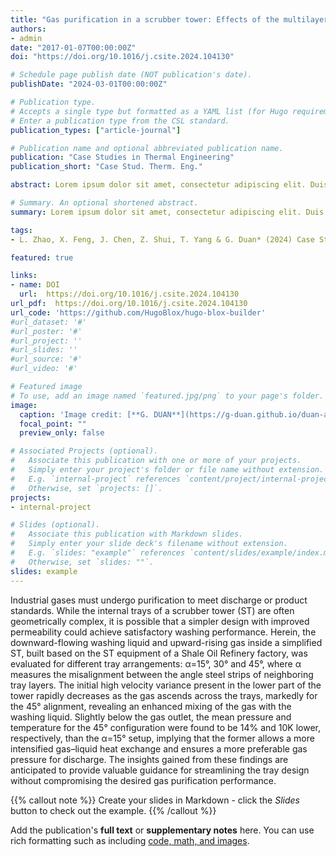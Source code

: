 ```yaml
---
title: "Gas purification in a scrubber tower: Effects of the multilayer tray misalignment"
authors:
- admin
date: "2017-01-07T00:00:00Z"
doi: "https://doi.org/10.1016/j.csite.2024.104130"

# Schedule page publish date (NOT publication's date).
publishDate: "2024-03-01T00:00:00Z"

# Publication type.
# Accepts a single type but formatted as a YAML list (for Hugo requirements).
# Enter a publication type from the CSL standard.
publication_types: ["article-journal"]

# Publication name and optional abbreviated publication name.
publication: "Case Studies in Thermal Engineering"
publication_short: "Case Stud. Therm. Eng."

abstract: Lorem ipsum dolor sit amet, consectetur adipiscing elit. Duis posuere tellus ac convallis placerat. Proin tincidunt magna sed ex sollicitudin condimentum. Sed ac faucibus dolor, scelerisque sollicitudin nisi. Cras purus urna, suscipit quis sapien eu, pulvinar tempor diam. Quisque risus orci, mollis id ante sit amet, gravida egestas nisl. Sed ac tempus magna. Proin in dui enim. Donec condimentum, sem id dapibus fringilla, tellus enim condimentum arcu, nec volutpat est felis vel metus. Vestibulum sit amet erat at nulla eleifend gravida.

# Summary. An optional shortened abstract.
summary: Lorem ipsum dolor sit amet, consectetur adipiscing elit. Duis posuere tellus ac convallis placerat. Proin tincidunt magna sed ex sollicitudin condimentum.

tags:
- L. Zhao, X. Feng, J. Chen, Z. Shui, T. Yang & G. Duan* (2024) Case Stud. Therm. Eng.

featured: true

links:
- name: DOI
  url:  https://doi.org/10.1016/j.csite.2024.104130 
url_pdf:  https://doi.org/10.1016/j.csite.2024.104130 
url_code: 'https://github.com/HugoBlox/hugo-blox-builder'
#url_dataset: '#'
#url_poster: '#'
#url_project: ''
#url_slides: ''
#url_source: '#'
#url_video: '#'

# Featured image
# To use, add an image named `featured.jpg/png` to your page's folder. 
image:
  caption: 'Image credit: [**G. DUAN**](https://g-duan.github.io/duan-academic/)'
  focal_point: ""
  preview_only: false

# Associated Projects (optional).
#   Associate this publication with one or more of your projects.
#   Simply enter your project's folder or file name without extension.
#   E.g. `internal-project` references `content/project/internal-project/index.md`.
#   Otherwise, set `projects: []`.
projects:
- internal-project

# Slides (optional).
#   Associate this publication with Markdown slides.
#   Simply enter your slide deck's filename without extension.
#   E.g. `slides: "example"` references `content/slides/example/index.md`.
#   Otherwise, set `slides: ""`.
slides: example
---
```


Industrial gases must undergo purification to meet discharge or product standards. While the internal trays of a scrubber tower (ST) are often geometrically complex, it is possible that a simpler design with improved permeability could achieve satisfactory washing performance. Herein, the downward-flowing washing liquid and upward-rising gas inside a simplified ST, built based on the ST equipment of a Shale Oil Refinery factory, was evaluated for different tray arrangements: α=15°, 30° and 45°, where α measures the misalignment between the angle steel strips of neighboring tray layers. The initial high velocity variance present in the lower part of the tower rapidly decreases as the gas ascends across the trays, markedly for the 45° alignment, revealing an enhanced mixing of the gas with the washing liquid. Slightly below the gas outlet, the mean pressure and temperature for the 45° configuration were found to be 14% and 10K lower, respectively, than the α=15° setup, implying that the former allows a more intensified gas–liquid heat exchange and ensures a more preferable gas pressure for discharge. The insights gained from these findings are anticipated to provide valuable guidance for streamlining the tray design without compromising the desired gas purification performance.

{{% callout note %}}
Create your slides in Markdown - click the *Slides* button to check out the example.
{{% /callout %}}

Add the publication's **full text** or **supplementary notes** here. You can use rich formatting such as including [code, math, and images](https://docs.hugoblox.com/content/writing-markdown-latex/).

